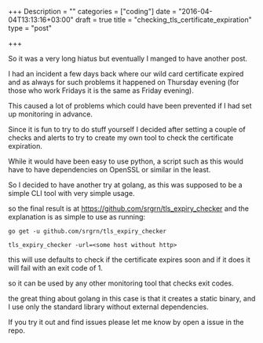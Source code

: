 +++
Description = ""
categories = ["coding"]
date = "2016-04-04T13:13:16+03:00"
draft = true
title = "checking_tls_certificate_expiration"
type = "post"

+++

So it was a very long hiatus but eventually I manged to have another post.

I had an incident a few days back where our wild card certificate expired and as always for such problems it happened on Thursday evening (for those who work Fridays it is the same as Friday evening).

This caused a lot of problems which could have been prevented if I had set up monitoring in advance.

Since it is fun to try to do stuff yourself I decided after setting a couple of checks and alerts to try to create my own tool to check the certificate expiration. 

While it would have been easy to use python, a script such as this would have to have dependencies on OpenSSL or similar in the least.

So I decided to have another try at golang, as this was supposed to be a simple CLI tool with very simple usage.

so the final result is at https://github.com/srgrn/tls_expiry_checker and the explanation is as simple to use as running:

```go get -u github.com/srgrn/tls_expiry_checker```

```tls_expiry_checker -url=<some host without http>```

this will use defaults to check if the certificate expires soon and if it does it will fail with an exit code of 1.

so it can be used by any other monitoring tool that checks exit codes.

the great thing about golang in this case is that it creates a static binary, and I use only the standard library without external dependencies.

If you try it out and find issues please let me know by open a issue in the repo.
